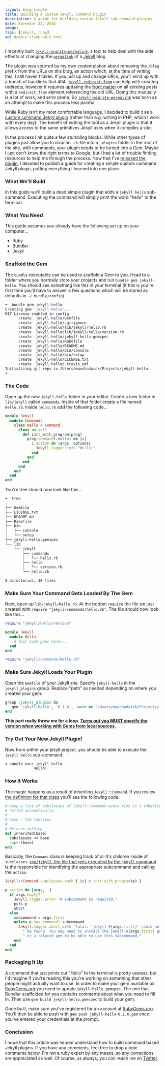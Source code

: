 ```yaml
---
layout: blog-single
title: Building A Custom Jekyll Command Plugin
description: A guide for building custom Jekyll sub-command plugins
date: November 23, 2016
image:
tags: [jekyll, ruby]
ad: domain-clamp-ad-b.html
---
```


I recently built [`jekyll-migrate-permalink`](https://github.com/mpchadwick/jekyll-migrate-permalink), a tool to help deal with the side effects of changing the [`permalink`](https://jekyllrb.com/docs/permalinks/) of a [Jekyll](http://jekyllrb.com/) blog. 

The plugin was spurred by my own contemplation about removing the `/blog` prefix from the URLs on this blog, an action which, at the time of writing this, I still haven't taken. If you just up and change URLs, you'll wind up with a bunch of backlinks that 404. [`jekyll-redirect-from`](https://github.com/jekyll/jekyll-redirect-from) can help with creating redirects, however it requires updating the [front matter](https://jekyllrb.com/docs/frontmatter/) on all existing posts with a `redirect_from` element referencing the old URL. Doing this manually is a lot of work, and error prone. So [`jekyll-migrate-permalink`](https://github.com/mpchadwick/jekyll-migrate-permalink) was born as an attempt to make this process less painful. 

While Ruby isn't my most comfortable language, I decided to build it as a [custom command Jekyll plugin](https://jekyllrb.com/docs/plugins/#commands) (rather than e.g. writing in PHP, which I work with every day). The benefit of writing the tool as a Jekyll plugin is that it allows access to the same primitives Jekyll uses when it compiles a site.  

In the process I hit quite a few stumbling blocks. While other types of plugins just allow you to drop an `.rb` file into a `_plugins` folder in the root of the site, with commands, your plugin needs to be turned into a Gem. Maybe I just don't know the right terms to Google, but I had a lot of trouble finding resources to help me through the process. Now that I've [released the plugin](https://github.com/mpchadwick/jekyll-migrate-permalink), I decided to publish a guide for creating a simple custom command Jekyll plugin, putting everything I learned into one place.

<!-- excerpt_separator -->

### What We'll Build

In this guide we'll build a dead simple plugin that adds a `jekyll hello` sub-command. Executing the command will simply print the word "hello" to the terminal.

### What You Need

This guide assumes you already have the following set up on your computer...

- Ruby
- Bundler
- Jekyll

### Scaffold the Gem

The `bundle` executable can be used to scaffold a Gem to you. Head to a folder where you normally store your projects and run `bundle gem jekyll-hello`. You should see something like this in your terminal (if this is you're first time you'll have to answer a few questions which will be stored as defaults in `~/.bundle/config`).

```bash
➜  bundle gem jekyll-hello
Creating gem 'jekyll-hello'...
MIT License enabled in config
      create  jekyll-hello/Gemfile
      create  jekyll-hello/.gitignore
      create  jekyll-hello/lib/jekyll/hello.rb
      create  jekyll-hello/lib/jekyll/hello/version.rb
      create  jekyll-hello/jekyll-hello.gemspec
      create  jekyll-hello/Rakefile
      create  jekyll-hello/README.md
      create  jekyll-hello/bin/console
      create  jekyll-hello/bin/setup
      create  jekyll-hello/LICENSE.txt
      create  jekyll-hello/.travis.yml
Initializing git repo in /Users/maxchadwick/Projects/jekyll-hello
➜ 
```

### The Code

Open up the new `jekyll-hello` folder in your editor. Create a new folder in `lib/jekyll` called `commands`. Inside of that folder create a file named `hello.rb`. Inside `hello.rb` add the following code...

```ruby
module Jekyll
  module Commands
    class Hello < Command
      class << self
        def init_with_program(prog)
          prog.command(:hello) do |c|
            c.action do |args, options|
              Jekyll.logger.info "Hello!"
            end
          end
        end
      end
    end
  end
end
```

You're tree should now look like this...

```bash
➜  tree
.
├── Gemfile
├── LICENSE.txt
├── README.md
├── Rakefile
├── bin
│   ├── console
│   └── setup
├── jekyll-hello.gemspec
└── lib
    └── jekyll
        ├── commands
        │   └── hello.rb
        ├── hello
        │   └── version.rb
        └── hello.rb

5 directories, 10 files
```

### Make Sure Your Command Gets Loaded By The Gem

Next, open up `lib/jekyll/hello.rb`. At the bottom `require` the file we just created with `require "jekyll/commands/hello.rb"`. The file should now look like this...

```ruby
require "jekyll/hello/version"

module Jekyll
  module Hello
    # Your code goes here...
  end
end

require "jekyll/commands/hello.rb"
```

### Make Sure Jekyll Loads Your Plugin

Open the `Gemfile` of your Jekyll site. Specify `jekyll-hello` in the `jekyll_plugins` group. Replace "path" as needed depending on where you created your gem.

```ruby
group :jekyll_plugins do
   gem 'jekyll-hello', '0.1.0', :path => '/Users/maxchadwick/Projects/jekyll-hello'
end
```

**This part really threw me for a loop. [Turns out you MUST specify the version when working with Gems from local sources](http://stackoverflow.com/questions/5381681/in-rails-3s-bundle-install-of-local-gem-frozen-gem-keep-getting-source-do#answer-12895891).** 

### Try Out Your New Jekyll Plugin!

Now from within your jekyll project. you should be able to execute the `jekyll hello` sub-command.

```bash
$ bundle exec jekyll hello
             Hello!
```

### How It Works

The magic happens as a result of inheriting `Jekyll::Command`. If you review [the definition for that class](https://github.com/jekyll/jekyll/blob/ce67da0f80058f579630e0adcec538facd8418a8/lib/jekyll/command.rb) you'll see the following code.

```ruby
# Keep a list of subclasses of Jekyll::Command every time it's inherited
# Called automatically.
#
# base - the subclass
#
# Returns nothing
def inherited(base)
  subclasses << base
  super(base)
end
```

Basically, the `Command` class is keeping track of all it's children inside of `subclasses`. [`exe/jekyll`, the file that gets executed by the `jekyll` command](https://github.com/jekyll/jekyll/blob/ce67da0f80058f579630e0adcec538facd8418a8/exe/jekyll) is the responsible for identifying the appropriate subcommand and calling the `action`.

```ruby
Jekyll::Command.subclasses.each { |c| c.init_with_program(p) }

p.action do |args, _|
  if args.empty?
    Jekyll.logger.error "A subcommand is required."
    puts p
    abort
  else
    subcommand = args.first
    unless p.has_command? subcommand
      Jekyll.logger.abort_with "fatal: 'jekyll #{args.first}' could not" \
        " be found. You may need to install the jekyll-#{args.first} gem" \
        " or a related gem to be able to use this subcommand."
    end
  end
end
```

### Packaging It Up

A command that just prints out "Hello" to the terminal is pretty useless, but I'd imagine if you're reading this you're working on something that other people might actually want to use. In order to make your gem available on [RubyGems.org](https://rubygems.org/) you need to update `jekyll-hello.gemspec`. The one that Bundler scaffolded for you contains comments about what you need to fill in. Then use `gem build jekyll-hello.gemspec` to build your gem,

Once built, make sure you've registered for an account at [RubyGems.org](https://rubygems.org/). You'll then be able to push with `gem push jekyll-hello-0.1.0.gem` once you've entered your credentials at the prompt.

### Conclusion

I hope that this article was helped understand how to build command based Jekyll plugins. If you have any comments, feel free to drop a note comments below. I'm not a ruby expert by any means, so any corrections are appreciated as well. Of course, as always, you can reach me on [Twitter](http://twitter.com/maxpchadwick).

